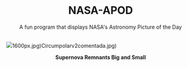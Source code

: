 <div align="center">
  <h1>
    NASA-APOD
  </h1>
</div>
  
<div align="center">
  A fun program that displays NASA's Astronomy Picture of the Day
</div>

<br>

![](https://apod.nasa.gov/apod/image/2501/Supernovas_Vetter_1653.jpg)1600px.jpg)Circumpolarv2comentada.jpg)

<p align = "center">
  <b>Supernova Remnants Big and Small</b>
</p>
